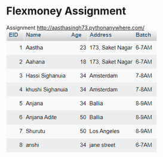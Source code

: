 # Flexmoney Assignment
Assignment 
http://aasthasingh73.pythonanywhere.com/
![alt text](https://github.com/asin1203/assingment-1/blob/main/images/Screenshot%202022-12-12%20001747.png?raw=true)
